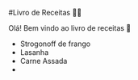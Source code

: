 #Livro de Receitas :man_cook:

Olá! Bem vindo ao livro de receitas :cookie:

- Strogonoff de frango
- Lasanha
- Carne Assada
- 
